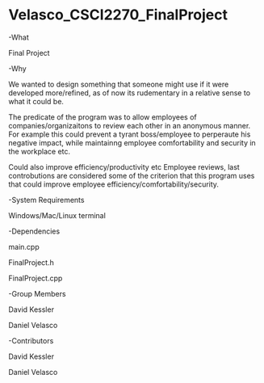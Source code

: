 # Velasco_CSCI2270_FinalProject
-What

Final Project

-Why

We wanted to design something that someone might use if it were developed more/refined, as of now its rudementary in a relative sense to what it could be.

The predicate of the program was to allow employees of companies/organizaitons to review each other in an anonymous manner. For example this could prevent a tyrant boss/employee to perperaute his negative impact, while maintainng employee comfortability and security in the workplace etc. 

Could also improve efficiency/productivity etc
Employee reviews, last controbutions are considered some of the criterion that this program uses that could improve employee efficiency/comfortability/security. 

-System Requirements

Windows/Mac/Linux terminal

-Dependencies

main.cpp

FinalProject.h

FinalProject.cpp

-Group Members

David Kessler

Daniel Velasco

-Contributors

David Kessler

Daniel Velasco



